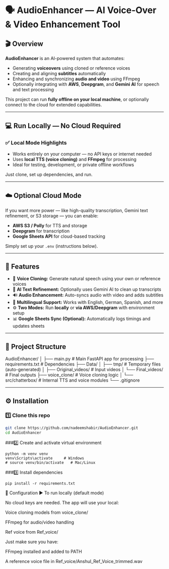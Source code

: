 # 🗣️ AudioEnhancer — AI Voice-Over & Video Enhancement Tool

## 🎬 Overview
**AudioEnhancer** is an AI-powered system that automates:
- Generating **voiceovers** using cloned or reference voices  
- Creating and aligning **subtitles** automatically  
- Enhancing and synchronizing **audio and video** using FFmpeg  
- Optionally integrating with **AWS**, **Deepgram**, and **Gemini AI** for speech and text processing  

This project can run **fully offline on your local machine**, or optionally connect to the cloud for extended capabilities.

---

## 💻 Run Locally — No Cloud Required

### ✅ Local Mode Highlights
- Works entirely on your computer — no API keys or internet needed  
- Uses **local TTS (voice cloning)** and **FFmpeg** for processing  
- Ideal for testing, development, or private offline workflows  

Just clone, set up dependencies, and run.  

---

## ☁️ Optional Cloud Mode

If you want more power — like high-quality transcription, Gemini text refinement, or S3 storage — you can enable:
- **AWS S3 / Polly** for TTS and storage  
- **Deepgram** for transcription  
- **Google Sheets API** for cloud-based tracking  

Simply set up your `.env` (instructions below).

---

## 🚀 Features
- 🎤 **Voice Cloning:** Generate natural speech using your own or reference voices  
- 🧠 **AI Text Refinement:** Optionally uses Gemini AI to clean up transcripts  
- 🔊 **Audio Enhancement:** Auto-syncs audio with video and adds subtitles  
- 💬 **Multilingual Support:** Works with English, German, Spanish, and more  
- ⚙️ **Two Modes:** Run **locally** or **via AWS/Deepgram** with environment setup  
- 📊 **Google Sheets Sync (Optional):** Automatically logs timings and updates sheets  

---

## 🧩 Project Structure
AudioEnhancer/
│
├── main.py # Main FastAPI app for processing
├── requirements.txt # Dependencies
├── Data/
│ ├── tmp/ # Temporary files (auto-generated)
│ ├── Original_videos/ # Input videos
│ └── Final_videos/ # Final outputs
├── voice_clone/ # Voice cloning logic
│ └── src/chatterbox/ # Internal TTS and voice modules
└── .gitignore


---

## ⚙️ Installation

### 1️⃣ Clone this repo
```bash
git clone https://github.com/nadeemshabir/AudioEnhancer.git
cd AudioEnhancer
```
###2️⃣ Create and activate virtual environment
```
python -m venv venv
venv\Scripts\activate     # Windows
# source venv/bin/activate   # Mac/Linux
```
###3️⃣ Install dependencies
```
pip install -r requirements.txt
```
🧩 Configuration
▶️ To run locally (default mode)

No cloud keys are needed.
The app will use your local:

Voice cloning models from voice_clone/

FFmpeg for audio/video handling

Ref voice from Ref_voice/

Just make sure you have:

FFmpeg installed and added to PATH

A reference voice file in Ref_voice/Anshul_Ref_Voice_trimmed.wav

